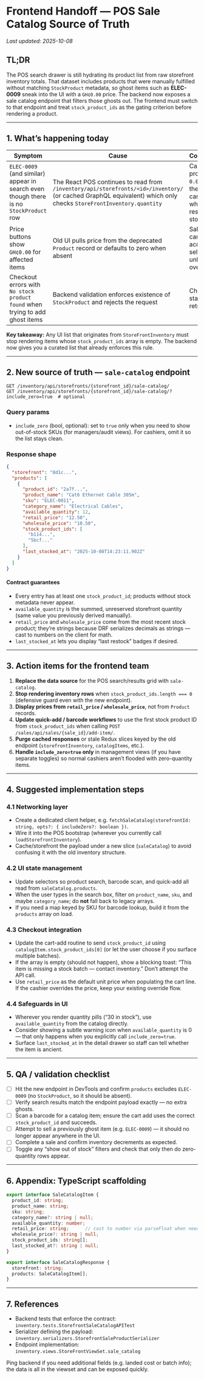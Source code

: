 # Frontend Handoff — POS Sale Catalog Source of Truth

_Last updated: 2025-10-08_

## TL;DR

The POS search drawer is still hydrating its product list from raw storefront inventory totals. That dataset includes products that were manually fulfilled without matching `StockProduct` metadata, so ghost items such as **ELEC-0009** sneak into the UI with a `GH¢0.00` price. The backend now exposes a sale catalog endpoint that filters those ghosts out. The frontend must switch to that endpoint and treat `stock_product_ids` as the gating criterion before rendering a product.

---

## 1. What’s happening today

| Symptom | Cause | Consequence |
| --- | --- | --- |
| `ELEC-0009` (and similar) appear in search even though there is no `StockProduct` row | The React POS continues to read from `/inventory/api/storefronts/<id>/inventory/` (or cached GraphQL equivalent) which only checks `StoreFrontInventory.quantity` | Cashiers see products with `0.00` price and the add-to-cart call fails when it can’t resolve a stock product |
| Price buttons show `GH¢0.00` for affected items | Old UI pulls price from the deprecated `Product` record or defaults to zero when absent | Sales team can accidentally sell at zero unless they override |
| Checkout errors with `No stock product found` when trying to add ghost items | Backend validation enforces existence of `StockProduct` and rejects the request | Checkout stalls, user retraces steps |

**Key takeaway:** Any UI list that originates from `StoreFrontInventory` must stop rendering items whose `stock_product_ids` array is empty. The backend now gives you a curated list that already enforces this rule.

---

## 2. New source of truth — `sale-catalog` endpoint

```
GET /inventory/api/storefronts/{storefront_id}/sale-catalog/
GET /inventory/api/storefronts/{storefront_id}/sale-catalog/?include_zero=true  # optional
```

### Query params
- `include_zero` (bool, optional): set to `true` only when you need to show out-of-stock SKUs (for managers/audit views). For cashiers, omit it so the list stays clean.

### Response shape
```json
{
  "storefront": "8d1c...",
  "products": [
    {
      "product_id": "2a7f...",
      "product_name": "Cat6 Ethernet Cable 305m",
      "sku": "ELEC-0011",
      "category_name": "Electrical Cables",
      "available_quantity": 12,
      "retail_price": "12.50",
      "wholesale_price": "10.50",
      "stock_product_ids": [
        "b114...",
        "5bcf..."
      ],
      "last_stocked_at": "2025-10-08T14:23:11.902Z"
    }
  ]
}
```

#### Contract guarantees
- Every entry has at least one `stock_product_id`; products without stock metadata never appear.
- `available_quantity` is the summed, unreserved storefront quantity (same value you previously derived manually).
- `retail_price` and `wholesale_price` come from the most recent stock product; they’re strings because DRF serializes decimals as strings — cast to numbers on the client for math.
- `last_stocked_at` lets you display “last restock” badges if desired.

---

## 3. Action items for the frontend team

1. **Replace the data source** for the POS search/results grid with `sale-catalog`.
2. **Stop rendering inventory rows** when `stock_product_ids.length === 0` (defensive guard even with the new endpoint).
3. **Display prices from `retail_price` / `wholesale_price`**, not from `Product` records.
4. **Update quick-add / barcode workflows** to use the first stock product ID from `stock_product_ids` when calling `POST /sales/api/sales/{sale_id}/add-item/`.
5. **Purge cached responses** or stale Redux slices keyed by the old endpoint (`storefrontInventory`, `catalogItems`, etc.).
6. **Handle `include_zero=true` only** in management views (if you have separate toggles) so normal cashiers aren’t flooded with zero-quantity items.

---

## 4. Suggested implementation steps

### 4.1 Networking layer
- Create a dedicated client helper, e.g. `fetchSaleCatalog(storefrontId: string, opts?: { includeZero?: boolean })`.
- Wire it into the POS bootstrap (wherever you currently call `loadStorefrontInventory`).
- Cache/storefront the payload under a new slice (`saleCatalog`) to avoid confusing it with the old inventory structure.

### 4.2 UI state management
- Update selectors so product search, barcode scan, and quick-add all read from `saleCatalog.products`.
- When the user types in the search box, filter on `product_name`, `sku`, and maybe `category_name`; do **not** fall back to legacy arrays.
- If you need a map keyed by SKU for barcode lookup, build it from the `products` array on load.

### 4.3 Checkout integration
- Update the cart-add routine to send `stock_product_id` using `catalogItem.stock_product_ids[0]` (or let the user choose if you surface multiple batches).
- If the array is empty (should not happen), show a blocking toast: “This item is missing a stock batch — contact inventory.” Don’t attempt the API call.
- Use `retail_price` as the default unit price when populating the cart line. If the cashier overrides the price, keep your existing override flow.

### 4.4 Safeguards in UI
- Wherever you render quantity pills (“30 in stock”), use `available_quantity` from the catalog directly.
- Consider showing a subtle warning icon when `available_quantity` is 0 — that only happens when you explicitly call `include_zero=true`.
- Surface `last_stocked_at` in the detail drawer so staff can tell whether the item is ancient.

---

## 5. QA / validation checklist

- [ ] Hit the new endpoint in DevTools and confirm `products` excludes `ELEC-0009` (no `StockProduct`, so it should be absent).
- [ ] Verify search results match the endpoint payload exactly — no extra ghosts.
- [ ] Scan a barcode for a catalog item; ensure the cart add uses the correct `stock_product_id` and succeeds.
- [ ] Attempt to sell a previously ghost item (e.g. `ELEC-0009`) — it should no longer appear anywhere in the UI.
- [ ] Complete a sale and confirm inventory decrements as expected.
- [ ] Toggle any “show out of stock” filters and check that only then do zero-quantity rows appear.

---

## 6. Appendix: TypeScript scaffolding

```ts
export interface SaleCatalogItem {
  product_id: string;
  product_name: string;
  sku: string;
  category_name?: string | null;
  available_quantity: number;
  retail_price: string;      // cast to number via parseFloat when needed
  wholesale_price?: string | null;
  stock_product_ids: string[];
  last_stocked_at?: string | null;
}

export interface SaleCatalogResponse {
  storefront: string;
  products: SaleCatalogItem[];
}
```

---

## 7. References

- Backend tests that enforce the contract: `inventory.tests.StorefrontSaleCatalogAPITest`
- Serializer defining the payload: `inventory.serializers.StorefrontSaleProductSerializer`
- Endpoint implementation: `inventory.views.StoreFrontViewSet.sale_catalog`

Ping backend if you need additional fields (e.g. landed cost or batch info); the data is all in the viewset and can be exposed quickly.
